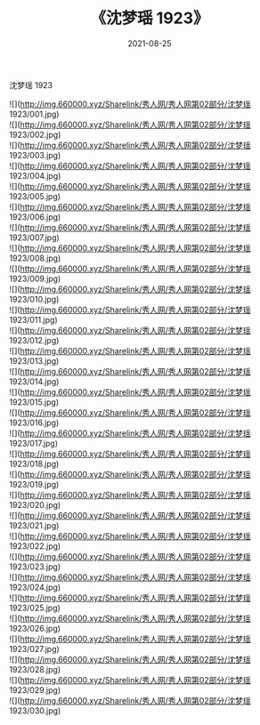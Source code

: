 ﻿---
layout: post
title:  《沈梦瑶 1923》
date:   2021-08-25
img: http://img.660000.xyz/Sharelink/秀人网/秀人网第02部分/沈梦瑶 1923/000.jpg
categories: [美女, 清纯, 唯美]
---

沈梦瑶 1923

  ![](http://img.660000.xyz/Sharelink/秀人网/秀人网第02部分/沈梦瑶 1923/001.jpg) <br> ![](http://img.660000.xyz/Sharelink/秀人网/秀人网第02部分/沈梦瑶 1923/002.jpg) <br> ![](http://img.660000.xyz/Sharelink/秀人网/秀人网第02部分/沈梦瑶 1923/003.jpg) <br> ![](http://img.660000.xyz/Sharelink/秀人网/秀人网第02部分/沈梦瑶 1923/004.jpg) <br> ![](http://img.660000.xyz/Sharelink/秀人网/秀人网第02部分/沈梦瑶 1923/005.jpg) <br> ![](http://img.660000.xyz/Sharelink/秀人网/秀人网第02部分/沈梦瑶 1923/006.jpg) <br> ![](http://img.660000.xyz/Sharelink/秀人网/秀人网第02部分/沈梦瑶 1923/007.jpg) <br> ![](http://img.660000.xyz/Sharelink/秀人网/秀人网第02部分/沈梦瑶 1923/008.jpg) <br> ![](http://img.660000.xyz/Sharelink/秀人网/秀人网第02部分/沈梦瑶 1923/009.jpg) <br> ![](http://img.660000.xyz/Sharelink/秀人网/秀人网第02部分/沈梦瑶 1923/010.jpg) <br> ![](http://img.660000.xyz/Sharelink/秀人网/秀人网第02部分/沈梦瑶 1923/011.jpg) <br> ![](http://img.660000.xyz/Sharelink/秀人网/秀人网第02部分/沈梦瑶 1923/012.jpg) <br> ![](http://img.660000.xyz/Sharelink/秀人网/秀人网第02部分/沈梦瑶 1923/013.jpg) <br> ![](http://img.660000.xyz/Sharelink/秀人网/秀人网第02部分/沈梦瑶 1923/014.jpg) <br> ![](http://img.660000.xyz/Sharelink/秀人网/秀人网第02部分/沈梦瑶 1923/015.jpg) <br> ![](http://img.660000.xyz/Sharelink/秀人网/秀人网第02部分/沈梦瑶 1923/016.jpg) <br> ![](http://img.660000.xyz/Sharelink/秀人网/秀人网第02部分/沈梦瑶 1923/017.jpg) <br> ![](http://img.660000.xyz/Sharelink/秀人网/秀人网第02部分/沈梦瑶 1923/018.jpg) <br> ![](http://img.660000.xyz/Sharelink/秀人网/秀人网第02部分/沈梦瑶 1923/019.jpg) <br> ![](http://img.660000.xyz/Sharelink/秀人网/秀人网第02部分/沈梦瑶 1923/020.jpg) <br> ![](http://img.660000.xyz/Sharelink/秀人网/秀人网第02部分/沈梦瑶 1923/021.jpg) <br> ![](http://img.660000.xyz/Sharelink/秀人网/秀人网第02部分/沈梦瑶 1923/022.jpg) <br> ![](http://img.660000.xyz/Sharelink/秀人网/秀人网第02部分/沈梦瑶 1923/023.jpg) <br> ![](http://img.660000.xyz/Sharelink/秀人网/秀人网第02部分/沈梦瑶 1923/024.jpg) <br> ![](http://img.660000.xyz/Sharelink/秀人网/秀人网第02部分/沈梦瑶 1923/025.jpg) <br> ![](http://img.660000.xyz/Sharelink/秀人网/秀人网第02部分/沈梦瑶 1923/026.jpg) <br> ![](http://img.660000.xyz/Sharelink/秀人网/秀人网第02部分/沈梦瑶 1923/027.jpg) <br> ![](http://img.660000.xyz/Sharelink/秀人网/秀人网第02部分/沈梦瑶 1923/028.jpg) <br> ![](http://img.660000.xyz/Sharelink/秀人网/秀人网第02部分/沈梦瑶 1923/029.jpg) <br> ![](http://img.660000.xyz/Sharelink/秀人网/秀人网第02部分/沈梦瑶 1923/030.jpg) <br>